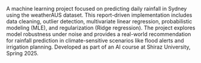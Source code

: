 A machine learning project focused on predicting daily rainfall in Sydney using the weatherAUS dataset. This report-driven implementation includes data cleaning, outlier detection, multivariate linear regression, probabilistic modeling (MLE), and regularization (Ridge regression). The project explores model robustness under noise and provides a real-world recommendation for rainfall prediction in climate-sensitive scenarios like flood alerts and irrigation planning. Developed as part of an AI course at Shiraz University, Spring 2025.
